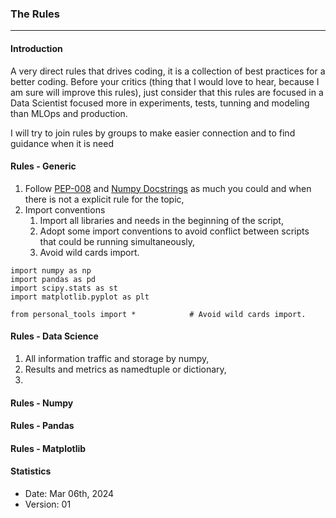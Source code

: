 ### The Rules
-----

#### Introduction
A very direct rules that drives coding, it is a collection of best practices for a better coding.
Before your critics (thing that I would love to hear, because I am sure will improve this rules), just consider that this rules are focused in a Data Scientist focused more in experiments, tests, tunning and modeling than MLOps and production.

I will try to join rules by groups to make easier connection and to find guidance when it is need

#### Rules - Generic
1. Follow [PEP-008](https://peps.python.org/pep-0008/) and [Numpy Docstrings](https://numpydoc.readthedocs.io/en/latest/format.html) as much you could and when there is not a explicit rule for the topic,
2. Import conventions
	1. Import all libraries and needs in the beginning of the script,
	2. Adopt some import conventions to avoid conflict between scripts that could be running simultaneously,
	3. Avoid wild cards import.
```
import numpy as np
import pandas as pd
import scipy.stats as st
import matplotlib.pyplot as plt

from personal_tools import * 			# Avoid wild cards import.
```

#### Rules - Data Science
1. All information traffic and storage by numpy,
2. Results and metrics as namedtuple or dictionary,
3. 

#### Rules - Numpy


#### Rules - Pandas


#### Rules - Matplotlib



#### Statistics
* Date: Mar 06th, 2024
* Version: 01





